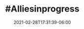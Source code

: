 ---
title: "#Alliesinprogress"
date: 2021-02-28T17:31:39-06:00
category: "Campaigns"
externalURL: "https://www.instagram.com/explore/tags/alliesinprogress/"
draft: false
---
